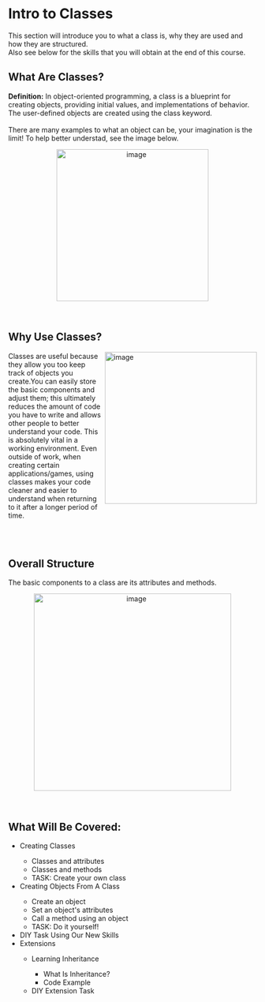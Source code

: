 # Intro to Classes
This section will introduce you to what a class is, why they are used and how they are structured. <br>
Also see below for the skills that you will obtain at the end of this course.
<br>

## What Are Classes?
<b>Definition:</b> In object-oriented programming, a class is a blueprint for creating objects, providing initial values, and implementations of behavior. The user-defined objects are created using the class keyword.
<br><br>
There are many examples to what an object can be, your imagination is the limit! To help better understad, see the image below.

<p align="center">
  <img width="308"  alt="image" src="https://user-images.githubusercontent.com/60058170/158226471-755f3f6e-e094-4c00-be40-584975cd070e.png">
</p>

<br>

## Why Use Classes?
<p align="left">
  <img width="308"  align="right" alt="image" src="https://user-images.githubusercontent.com/60058170/158228047-221b9b1b-2bfc-4ecf-83b9-e4f15d9b1782.png">
  Classes are useful because they allow you too keep track of objects you create.You can easily store the basic components and adjust them; this ultimately reduces 
  the amount of code you have to write and allows other people to better understand your code. This is absolutely vital in a working environment. Even 
  outside of work, when creating certain applications/games, using classes makes your code cleaner and easier to understand when returning to it after a longer period
  of time. 
</p>
<br><br>

## Overall Structure
The basic components to a class are its attributes and methods.
<p align="center">
  <img width="400" alt="image" src="https://user-images.githubusercontent.com/60058170/158230630-108a4267-3757-4dab-939e-70cd10e5fee2.png">
</p>

<br>

## What Will Be Covered:
<ul>
  <li>Creating Classes</li>
  <ul>
    <li>Classes and attributes</li>
    <li>Classes and methods</li>
    <li>TASK: Create your own class</li>
  </ul>
  <li>Creating Objects From A Class</li>
  <ul>
    <li>Create an object</li>
    <li>Set an object's attributes</li>
    <li>Call a method using an object</li>
    <li>TASK: Do it yourself!</li>
  </ul>
  <li>DIY Task Using Our New Skills</li>
  <li>Extensions</li>
  <ul>
    <li>Learning Inheritance</li>
    <ul>
      <li>What Is Inheritance?</li>
      <li>Code Example</li>
    </ul>
    <li>DIY Extension Task</li>
  </ul>
</ul>

